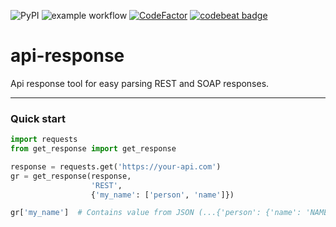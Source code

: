 ![PyPI](https://img.shields.io/pypi/v/get-response)
![example workflow](https://github.com/skvozsneg/get-response/actions/workflows/get-response-tox.yml/badge.svg)
[![CodeFactor](https://www.codefactor.io/repository/github/skvozsneg/get-response/badge)](https://www.codefactor.io/repository/github/skvozsneg/get-response)
[![codebeat badge](https://codebeat.co/badges/6c135ed9-2c57-4ba3-980b-1bb9c9a2c83b)](https://codebeat.co/projects/github-com-skvozsneg-get-response-main)
# api-response
Api response tool for easy parsing REST and SOAP responses.

___
### Quick start
```python
import requests
from get_response import get_response

response = requests.get('https://your-api.com')
gr = get_response(response, 
                  'REST', 
                  {'my_name': ['person', 'name']})

gr['my_name']  # Contains value from JSON (...{'person': {'name': 'NAME'}}...)
```
